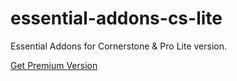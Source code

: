 # essential-addons-cs-lite
Essential Addons for Cornerstone &amp; Pro Lite version.

<a href="https://www.codetic.net/go/get-eacs.php">Get Premium Version</a>
